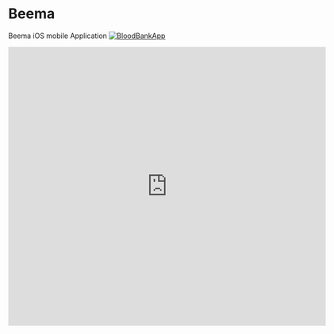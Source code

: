 # Beema
Beema iOS mobile Application
<a href="https://media.giphy.com/media/LRUbDt1zE3myvSsJZT/source.gif"><img src="https://media.giphy.com/media/LRUbDt1zE3myvSsJZT/source.gif" title= "BloodBankApp"></a>
<iframe src="https://player.vimeo.com/video/450791898" width="640" height="564" frameborder="0" allow="autoplay; fullscreen" allowfullscreen></iframe>
